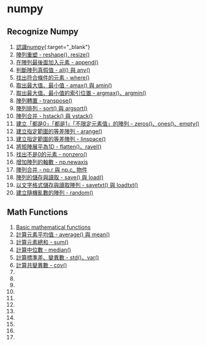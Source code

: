 # numpy

## Recognize Numpy
1. [認識numpy](https://colab.research.google.com/github/hellojor/numpy/blob/main/Recognize%20Numpy/Basic%20of%20Numpy.ipynb){:target="_blank"}
2. [陣列重塑 - reshape(), resize()](https://colab.research.google.com/github/hellojor/numpy/blob/main/Recognize%20Numpy/.ipynb_checkpoints/reshape_resize-checkpoint.ipynb)
3. [在陣列最後面加入元素 - append()](https://colab.research.google.com/github/hellojor/numpy/blob/main/Recognize%20Numpy/.ipynb_checkpoints/append-checkpoint.ipynb)
4. [判斷陣列真假值 - all() 與 any()](https://colab.research.google.com/github/hellojor/numpy/blob/main/Recognize%20Numpy/any_all.ipynb)
5. [找出符合條件的元素 - where()](https://colab.research.google.com/github/hellojor/numpy/blob/main/Recognize%20Numpy/where.ipynb)
6. [取出最大值、最小值 - amax() 與 amin()](https://colab.research.google.com/github/hellojor/numpy/blob/main/Recognize%20Numpy/amax_amin.ipynb)
7. [取出最大值、最小值的索引位置 - argmax()、argmin()](https://colab.research.google.com/github/hellojor/numpy/blob/main/Recognize%20Numpy/argmax_argmin.ipynb)
8. [陣列轉置 - transpose()](https://colab.research.google.com/github/hellojor/numpy/blob/main/Recognize%20Numpy/transpose.ipynb)
9. [陣列排列 - sort() 與 argsort()](https://colab.research.google.com/github/hellojor/numpy/blob/main/Recognize%20Numpy/sort_argsort.ipynb)
10. [陣列合并 - hstack() 與 vstack()](https://colab.research.google.com/github/hellojor/numpy/blob/main/Recognize%20Numpy/hstack_vstack.ipynb)
11. [建立「都是0」「都是1」「不限定元素值」的陣列 - zeros()、ones()、empty()]()
12. [建立指定範圍的等差陣列 - arange()](https://colab.research.google.com/github/hellojor/numpy/blob/main/Recognize%20Numpy/arange.ipynb)
13. [建立指定範圍的等差陣列 - linspace()](https://colab.research.google.com/github/hellojor/numpy/blob/main/Recognize%20Numpy/linspace.ipynb)
14. [將矩陣展平為1D - flatten()、ravel()](https://colab.research.google.com/github/hellojor/numpy/blob/main/Recognize%20Numpy/flatten_ravel.ipynb)
15. [找出不是0的元素 - nonzero()](https://colab.research.google.com/github/hellojor/numpy/blob/main/Recognize%20Numpy/nonzero.ipynb)
16. [增加陣列的軸數 - np.newaxis](https://colab.research.google.com/github/hellojor/numpy/blob/main/Recognize%20Numpy/newaxis.ipynb)
17. [陣列合并 - np.r 與 np.c_ 物件](https://colab.research.google.com/github/hellojor/numpy/blob/main/Recognize%20Numpy/np.r_np.c_.ipynb)
18. [陣列的儲存與讀取 - save() 與 load()](https://colab.research.google.com/github/hellojor/numpy/blob/main/Recognize%20Numpy/save_load.ipynb)
19. [以文字格式儲存與讀取陣列 - savetxt() 與 loadtxt()](https://colab.research.google.com/github/hellojor/numpy/blob/main/Recognize%20Numpy/savetxt_loadtxt.ipynb)
20. [建立隨機亂數的陣列 - random()](https://colab.research.google.com/github/hellojor/numpy/blob/main/Recognize%20Numpy/random.ipynb)

## Math Functions

1. [Basic mathematical functions](https://colab.research.google.com/github/hellojor/numpy/blob/main/Math%20Functions/Basic%20mathematical%20functions.ipynb)
2. [計算元素平均值 - average() 與 mean()](https://colab.research.google.com/github/hellojor/numpy/blob/main/Math%20Functions/average_mean.ipynb)
3. [計算元素總和 - sum()](https://colab.research.google.com/github/hellojor/numpy/blob/main/Math%20Functions/sum.ipynb)
4. [計算中位數 - median()](https://colab.research.google.com/github/hellojor/numpy/blob/main/Math%20Functions/Median.ipynb)
5. [計算標準差、變異數 - std()、var()](https://colab.research.google.com/github/hellojor/numpy/blob/main/Math%20Functions/std_var.ipynb)
6. [計算共變異數 - cov()]()
7. []()
8. []()
9. []()
10. []()
11. []()
12. []()
13. []()
14. []()
15. []()
16. []()
17. []()

